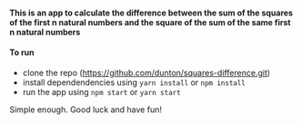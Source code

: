 #### This is an app to calculate the difference between the sum of the squares of the first n natural numbers and the square of the sum of the same first n natural numbers

#### To run
- clone the repo (https://github.com/dunton/squares-difference.git)
- install dependendencies using `yarn install` or `npm install`
- run the app using `npm start` or `yarn start`

Simple enough. Good luck and have fun!
